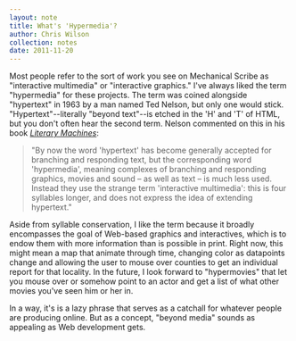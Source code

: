 ```yaml
---
layout: note
title: What's 'Hypermedia'?
author: Chris Wilson
collection: notes
date: 2011-11-20
---
```

Most people refer to the sort of work you see on Mechanical Scribe as "interactive multimedia" or "interactive graphics." I've always liked the term "hypermedia" for these projects. The term was coined alongside "hypertext" in 1963 by a man named Ted Nelson, but only one would stick. "Hypertext"--literally "beyond text"--is etched in the 'H' and 'T' of HTML, but you don't often hear the second term. Nelson commented on this in his book [*Literary Machines*](http://en.wikipedia.org/wiki/Literary_Machines):

> "By now the word 'hypertext' has become generally accepted for
> branching and responding text, but the corresponding word
> 'hypermedia', meaning complexes of branching and responding graphics,
> movies and sound &ndash; as well as text &ndash; is much less used.
> Instead they use the strange term 'interactive multimedia': this is
> four syllables longer, and does not express the idea of extending
> hypertext."

Aside from syllable conservation, I like the term because it broadly encompasses the goal of Web-based graphics and interactives, which is to endow them with more information than is possible in print. Right now, this might mean a map that animate through time, changing color as datapoints change and allowing the user to mouse over counties to get an individual report for that locality. In the future, I look forward to "hypermovies" that let you mouse over or somehow point to an actor and get a list of what other movies you've seen him or her in.

In a way, it's is a lazy phrase that serves as a catchall for whatever people are producing online. But as a concept, "beyond media" sounds as appealing as Web development gets.